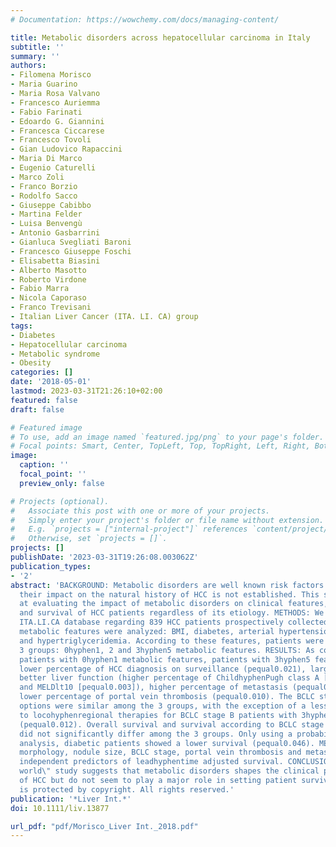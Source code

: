 ```yaml
---
# Documentation: https://wowchemy.com/docs/managing-content/

title: Metabolic disorders across hepatocellular carcinoma in Italy
subtitle: ''
summary: ''
authors:
- Filomena Morisco
- Maria Guarino
- Maria Rosa Valvano
- Francesco Auriemma
- Fabio Farinati
- Edoardo G. Giannini
- Francesca Ciccarese
- Francesco Tovoli
- Gian Ludovico Rapaccini
- Maria Di Marco
- Eugenio Caturelli
- Marco Zoli
- Franco Borzio
- Rodolfo Sacco
- Giuseppe Cabibbo
- Martina Felder
- Luisa Benvengù
- Antonio Gasbarrini
- Gianluca Svegliati Baroni
- Francesco Giuseppe Foschi
- Elisabetta Biasini
- Alberto Masotto
- Roberto Virdone
- Fabio Marra
- Nicola Caporaso
- Franco Trevisani
- Italian Liver Cancer (ITA. LI. CA) group
tags:
- Diabetes
- Hepatocellular carcinoma
- Metabolic syndrome
- Obesity
categories: []
date: '2018-05-01'
lastmod: 2023-03-31T21:26:10+02:00
featured: false
draft: false

# Featured image
# To use, add an image named `featured.jpg/png` to your page's folder.
# Focal points: Smart, Center, TopLeft, Top, TopRight, Left, Right, BottomLeft, Bottom, BottomRight.
image:
  caption: ''
  focal_point: ''
  preview_only: false

# Projects (optional).
#   Associate this post with one or more of your projects.
#   Simply enter your project's folder or file name without extension.
#   E.g. `projects = ["internal-project"]` references `content/project/deep-learning/index.md`.
#   Otherwise, set `projects = []`.
projects: []
publishDate: '2023-03-31T19:26:08.003062Z'
publication_types:
- '2'
abstract: 'BACKGROUND: Metabolic disorders are well known risk factors for HCC. Conversely,
  their impact on the natural history of HCC is not established. This study aimed
  at evaluating the impact of metabolic disorders on clinical features, treatment
  and survival of HCC patients regardless of its etiology. METHODS: We analyzed the
  ITA.LI.CA database regarding 839 HCC patients prospectively collected. The following
  metabolic features were analyzed: BMI, diabetes, arterial hypertension, hypercholesterolemia
  and hypertriglyceridemia. According to these features, patients were divided into
  3 groups: 0hyphen1, 2 and 3hyphen5 metabolic features. RESULTS: As compared with
  patients with 0hyphen1 metabolic features, patients with 3hyphen5 features showed
  lower percentage of HCC diagnosis on surveillance (pequal0.021), larger tumors (pequal0.038),
  better liver function (higher percentage of ChildhyphenPugh class A [pequal0.007]
  and MELDlt10 [pequal0.003]), higher percentage of metastasis (pequal0.024), and
  lower percentage of portal vein thrombosis (pequal0.010). The BCLC stage and treatment
  options were similar among the 3 groups, with the exception of a less frequent access
  to locohyphenregional therapies for BCLC stage B patients with 3hyphen5 features
  (pequal0.012). Overall survival and survival according to BCLC stage andsolor treatment
  did not significantly differ among the 3 groups. Only using a probabilistic sensitivity
  analysis, diabetic patients showed a lower survival (pequal0.046). MELD score, HCC
  morphology, nodule size, BCLC stage, portal vein thrombosis and metastasis were
  independent predictors of leadhyphentime adjusted survival. CONCLUSIONS: Our \"real
  world\" study suggests that metabolic disorders shapes the clinical presentation
  of HCC but do not seem to play a major role in setting patient survival. This article
  is protected by copyright. All rights reserved.'
publication: '*Liver Int.*'
doi: 10.1111/liv.13877

url_pdf: "pdf/Morisco_Liver Int._2018.pdf"
---
```

